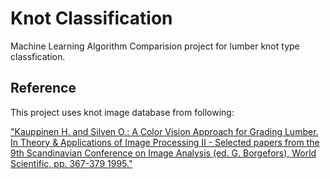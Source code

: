 # Knot Classification

Machine Learning Algorithm Comparision project for lumber knot type classfication.


## Reference
This project uses knot image database from following:

["Kauppinen H. and Silven O.: A Color Vision Approach for Grading Lumber. In Theory & Applications of Image Processing II - Selected papers from the 9th Scandinavian Conference on Image Analysis (ed. G. Borgefors), World Scientific, pp. 367-379 1995."](http://www.ee.oulu.fi/~olli/Projects/Lumber.Grading.html)
